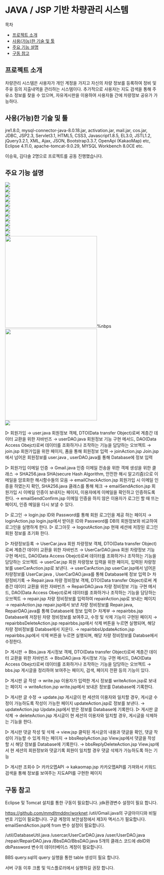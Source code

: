 JAVA / JSP 기반 차량관리 시스템
=======
목차
- [프로젝트 소개](#프로젝트-소개)
- [사용(가능)한 기술 및 툴](#사용(가능)한-기술-및-툴)
- [주요 기능 설명](#주요-기능-설명)
- [구동 참고](#구동-참고)

프로젝트 소개
--------
차량관리 시스템은 사용자가 개인 계정을 가지고 자신의 차량 정보를 등록하여 정비 및 주유 등의 지출내역을 관리하는 시스템이다.
추가적으로 사용자는 지도 검색을 통해 주유소 정보를 찾을 수 있으며, 자유게시판을 이용하여 사용자들 간에 차량정보 공유가 가능하다.

사용(가능)한 기술 및 툴
--------
jre1.8.0, mysql-connector-java-8.0.18.jar, activation.jar, mail.jar, cos.jar, JDBC, JSP2.3, Servlet3.1, HTML5, CSS3, Javascript1.8.5, EL3.0, JSTL1.2, jQuery3.2.1, XML, Ajax, JSON, Bootstrap3.3.7, OpenApi (KakaoMap) etc, Eclipse 4.11.0, apache-tomcat-9.0.29, MYSQL Workbench 8.0CE etc.

이승욱, 김다솔 2명으로 프로젝트를 공동 진행했습니다.

주요 기능 설명
------
<img src="https://github.com/mmdltmddnr/worknet/blob/master/images/join.PNG">
<br>
<img src="https://github.com/mmdltmddnr/worknet/blob/master/images/main(non-login).PNG">
<br>
<img src="https://github.com/mmdltmddnr/worknet/blob/master/images/usercar.PNG">
<br>
<img src="https://github.com/mmdltmddnr/worknet/blob/master/images/main(login).PNG">
<br>
<img src="https://github.com/mmdltmddnr/worknet/blob/master/images/repair.PNG">
<br>
<img src="https://github.com/mmdltmddnr/worknet/blob/master/images/repairbbs.PNG">
<br>
<img src="https://github.com/mmdltmddnr/worknet/blob/master/images/bbs.PNG">
<br>
<img src="https://github.com/mmdltmddnr/worknet/blob/master/images/bbs%20write.PNG">
<br>
<img src="https://github.com/mmdltmddnr/worknet/blob/master/images/bbs%20view%2Ccount%2Creply.PNG">
<br>
<img src="https://github.com/mmdltmddnr/worknet/blob/master/images/bbs%20modify.PNG">
<br>
<img src="https://github.com/mmdltmddnr/worknet/blob/master/images/kakaoMapAPI.PNG">
<br>
<img src="https://github.com/mmdltmddnr/worknet/blob/master/images/user%2Cbbs%20table.PNG" width="300px">%nbps
<img src="https://github.com/mmdltmddnr/worknet/blob/master/images/bbsreply%2Crepair%20table.PNG" width="300px">
<br>
<img src="https://github.com/mmdltmddnr/worknet/blob/master/images/directory.PNG">
<br>

▷ 회원가입
→ user.java
회원정보 객체, DTO(Data transfer Object)로써 계층간 데이터 교환을 위한 자바빈즈
→ userDAO.java
회원정보 기능 구현 메서드, DAO(Data Access Obejct)로써 데이터를 조화하거나 조작하는 기능을 담당하는 오브젝트
→ join.jsp
회원가입을 위한 페이지, 폼을 통해 회원정보 입력
→ joinAction.jsp
Join.jsp에서 넘어온 회원정보를 user.java , userDAO.java를 통해 Database에 정보 입력

▷ 회원가입 이메일 인증
→ Gmail.java
인증 이메일 전송을 위한 객체 생성을 위한 클래스
→ SHA256.java
SHA(secure Hash Algorithm, 안전한 해시 알고리즘)으로 이메일을 암호화한 해시함수들의 모음
→ emailCheckAction.jsp
회원가입 시 이메일 인증을 하였는지 확인, SHA256.java 클래스를 통해 체크
→ emailSendAction.jsp
회원가입 시 이메일 인증이 보내지는 페이지, 이용자에게 이메일을 확인하고 인증하도록 한다.
→ emailSendConfirm.jsp
이메일 인증을 하지 않은 이용자가 로그인 할 때 뜨는 페이지, 인증 메일을 다시 보낼 수 있다.

▷ 로그인
→ login.jsp
ID와 Password를 통해 회원 로그인을 제공 하는 페이지
→ loginAction.jsp
login.jsp에서 받아온 ID와 Password를 DB의 회원정보와 비교하여 로그인을 실행하게 한다.
▷ 로그아웃
→ logoutAction.jsp
현재 세션에 저장된 로그인 회원 정보를 초기화 한다.

▷ 차량정보등록
→ UserCar.java
회원 차량정보 객체, DTO(Data transfer Object)로써 계층간 데이터 교환을 위한 자바빈즈
→ UserCarDAO.java
회원 차량정보 기능 구현 메서드, DAO(Data Access Obejct)로써 데이터를 조화하거나 조작하는 기능을 담당하는 오브젝트
→ userCar.jsp
회원 차량정보 입력을 위한 페이지, 입력된 차량정보를 userCarAction.jsp로 보낸다.
→ userCarAction.jsp
userCar.jsp에서 넘어온 차량정보를 UserCar.java , UserCarDAO.java를 통해 Database에 정보 입력
▷ 차량정비기록
→ Repair.java
차량 정비정보 객체, DTO(Data transfer Object)로써 계층간 데이터 교환을 위한 자바빈즈
→ RepairDAO.java
차량 정비정보 기능 구현 메서드, DAO(Data Access Obejct)로써 데이터를 조화하거나 조작하는 기능을 담당하는 오브젝트
→ repair.jsp
차량 정비정보를 입력하여 repairAction.jsp로 보내는 페이지
→ repairAction.jsp
repair.jsp에서 보낸 차량 정비정보를 Repair.java, RepairDAO.java를 통해 Database에 정보 입력
▷ 차계부
→ repairbbs.jsp
Database에 저장된 차량 정비정보를 보여주고, 수정 및 삭제 기능이 구현된 페이지
→ repairbbsDeleteAction.jsp
repairbbs.jsp에서 삭제 버튼을 누르면 실행되며, 해당 차량 정비정보를 Databse에서 지운다.
→ repairbbsUpdateAction.jsp
repairbbs.jsp에서 삭제 버튼을 누르면 실행되며, 해당 차량 정비정보를 Databse에서 수정한다.

▷ 게시판
→ Bbs.java
게시정보 객체, DTO(Data transfer Object)로써 계층간 데이터 교환을 위한 자바빈즈
→ BbsDAO.java
게시정보 기능 구현 메서드, DAO(Data Access Obejct)로써 데이터를 조화하거나 조작하는 기능을 담당하는 오브젝트
→ bbs.jsp
게시글을 정리하여 보여주는 페이지, 검색, 페이지 전환 등의 기능이 있다.

▷ 게시판 글 작성
→ write.jsp
이용자가 입력한 게시 정보를 writeAction.jsp로 보내는 페이지 
→ writeAction.jsp
write.jsp에서 보내온 정보를 Database에 기록한다.

▷ 게시판 글 수정
→ update.jsp
게시글이 현 세션의 이용자와 일치할 경우, 게시글 수정이 가능하도록 작성이 가능한 페이지
updateAction.jsp로 정보를 보낸다.
→ updateAction.jsp
Update.jsp에서 받은 정보를 Database에 기록한다.
▷ 게시판 글 삭제
→ deleteAction.jsp
게시글이 현 세션의 이용자와 일치할 경우, 게시글을 삭제하는 기능을 한다.

▷ 게시판 댓글 작성 및 삭제
→ view.jsp
클릭된 게시글의 내용과 댓글을 확인, 댓글 작성이 가능할 수 있게 하는 페이지
→ bbsReplyAction.jsp
View.jsp에서 댓글을 작성할 시 해당 정보를 Database에 기록한다.
→ bbsReplyDeleteAction.jsp
View.jsp에서 현 세션의 회원정보와 댓글기록 회원이 일치할 경우 댓글 삭제가 가능하도록 하는 기능

▷ 게시판 조회수
▷ 카카오맵API
→ kakaomap.jsp
카카오맵API를 가져와서 키워드 검색을 통해 정보를 보여주는 지도API를 구현한 페이지

구동 참고 
--------
Eclipse 및 Tomcat 설치를 통한 구동이 필요합니다. jdk환경변수 설정이 필요 합니다.

https://github.com/mmdltmddnr/worknet /util/Gmail.java의 구글아이디와 비밀번호 기입이 필요합니다. 
구글 계정의 보안설정에서 제3자 액서스가 필요합니다. emailSendAction.jsp에 from 변수 설정이 필요합니다.

/util/DatabaseUtil.java /usercar/UserCarDAO.java /user/UserDAO.java /repair/RepairDAO.java /BbsDAO/BbsDAO.java 
5개의 클래스 코드에 dbID와 dbPassword 변수의 데이터베이스 계정이 필요합니다.

BBS query.sql의 query 실행을 통한 table 생성이 필요 합니다.

서버 구동 이후 크롬 및 익스플로러에서 실행하길 권장 합니다.
